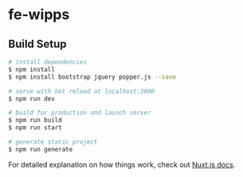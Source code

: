 # fe-wipps

## Build Setup

```bash
# install dependencies
$ npm install
$ npm install bootstrap jquery popper.js --save

# serve with hot reload at localhost:3000
$ npm run dev

# build for production and launch server
$ npm run build
$ npm run start

# generate static project
$ npm run generate
```

For detailed explanation on how things work, check out [Nuxt.js docs](https://nuxtjs.org).
